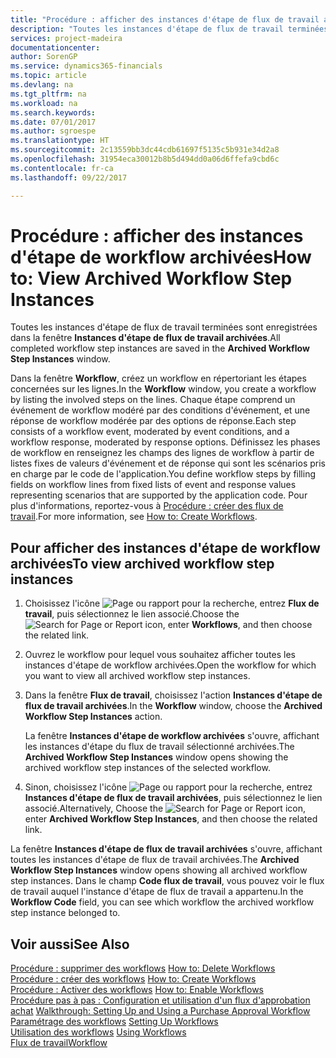 ```yaml
---
title: "Procédure : afficher des instances d'étape de flux de travail archivées | Microsoft Docs"
description: "Toutes les instances d'étape de flux de travail terminées sont enregistrées dans la fenêtre **Instances d'étape de flux de travail archivées**."
services: project-madeira
documentationcenter: 
author: SorenGP
ms.service: dynamics365-financials
ms.topic: article
ms.devlang: na
ms.tgt_pltfrm: na
ms.workload: na
ms.search.keywords: 
ms.date: 07/01/2017
ms.author: sgroespe
ms.translationtype: HT
ms.sourcegitcommit: 2c13559bb3dc44cdb61697f5135c5b931e34d2a8
ms.openlocfilehash: 31954eca30012b8b5d494dd0a06d6ffefa9cbd6c
ms.contentlocale: fr-ca
ms.lasthandoff: 09/22/2017

---
```

# <a name="how-to-view-archived-workflow-step-instances"></a><span data-ttu-id="14b75-103">Procédure : afficher des instances d'étape de workflow archivées</span><span class="sxs-lookup"><span data-stu-id="14b75-103">How to: View Archived Workflow Step Instances</span></span>
<span data-ttu-id="14b75-104">Toutes les instances d'étape de flux de travail terminées sont enregistrées dans la fenêtre **Instances d'étape de flux de travail archivées**.</span><span class="sxs-lookup"><span data-stu-id="14b75-104">All completed workflow step instances are saved in the **Archived Workflow Step Instances** window.</span></span>  

 <span data-ttu-id="14b75-105">Dans la fenêtre **Workflow**, créez un workflow en répertoriant les étapes concernées sur les lignes.</span><span class="sxs-lookup"><span data-stu-id="14b75-105">In the **Workflow** window, you create a workflow by listing the involved steps on the lines.</span></span> <span data-ttu-id="14b75-106">Chaque étape comprend un événement de workflow modéré par des conditions d'événement, et une réponse de workflow modérée par des options de réponse.</span><span class="sxs-lookup"><span data-stu-id="14b75-106">Each step consists of a workflow event, moderated by event conditions, and a workflow response, moderated by response options.</span></span> <span data-ttu-id="14b75-107">Définissez les phases de workflow en renseignez les champs des lignes de workflow à partir de listes fixes de valeurs d'événement et de réponse qui sont les scénarios pris en charge par le code de l'application.</span><span class="sxs-lookup"><span data-stu-id="14b75-107">You define workflow steps by filling fields on workflow lines from fixed lists of event and response values representing scenarios that are supported by the application code.</span></span> <span data-ttu-id="14b75-108">Pour plus d'informations, reportez\-vous à [Procédure : créer des flux de travail](across-how-to-create-workflows.md).</span><span class="sxs-lookup"><span data-stu-id="14b75-108">For more information, see [How to: Create Workflows](across-how-to-create-workflows.md).</span></span>  

## <a name="to-view-archived-workflow-step-instances"></a><span data-ttu-id="14b75-109">Pour afficher des instances d'étape de workflow archivées</span><span class="sxs-lookup"><span data-stu-id="14b75-109">To view archived workflow step instances</span></span>  
1.  <span data-ttu-id="14b75-110">Choisissez l'icône ![Page ou rapport pour la recherche](media/ui-search/search_small.png "icône Page ou rapport pour la recherche"), entrez **Flux de travail**, puis sélectionnez le lien associé.</span><span class="sxs-lookup"><span data-stu-id="14b75-110">Choose the ![Search for Page or Report](media/ui-search/search_small.png "Search for Page or Report icon") icon, enter **Workflows**, and then choose the related link.</span></span>  
2.  <span data-ttu-id="14b75-111">Ouvrez le workflow pour lequel vous souhaitez afficher toutes les instances d'étape de workflow archivées.</span><span class="sxs-lookup"><span data-stu-id="14b75-111">Open the workflow for which you want to view all archived workflow step instances.</span></span>  
3.  <span data-ttu-id="14b75-112">Dans la fenêtre **Flux de travail**, choisissez l'action **Instances d'étape de flux de travail archivées**.</span><span class="sxs-lookup"><span data-stu-id="14b75-112">In the **Workflow** window, choose the **Archived Workflow Step Instances** action.</span></span>  

    <span data-ttu-id="14b75-113">La fenêtre **Instances d'étape de workflow archivées** s'ouvre, affichant les instances d'étape du flux de travail sélectionné archivées.</span><span class="sxs-lookup"><span data-stu-id="14b75-113">The **Archived Workflow Step Instances** window opens showing the archived workflow step instances of the selected workflow.</span></span>  
4.  <span data-ttu-id="14b75-114">Sinon, choisissez l'icône ![Page ou rapport pour la recherche](media/ui-search/search_small.png "icône Page ou rapport pour la recherche"), entrez **Instances d'étape de flux de travail archivées**, puis sélectionnez le lien associé.</span><span class="sxs-lookup"><span data-stu-id="14b75-114">Alternatively, Choose the ![Search for Page or Report](media/ui-search/search_small.png "Search for Page or Report icon") icon, enter **Archived Workflow Step Instances**, and then choose the related link.</span></span>  

<span data-ttu-id="14b75-115">La fenêtre **Instances d'étape de flux de travail archivées** s'ouvre, affichant toutes les instances d'étape de flux de travail archivées.</span><span class="sxs-lookup"><span data-stu-id="14b75-115">The **Archived Workflow Step Instances** window opens showing all archived workflow step instances.</span></span> <span data-ttu-id="14b75-116">Dans le champ **Code flux de travail**, vous pouvez voir le flux de travail auquel l'instance d'étape de flux de travail a appartenu.</span><span class="sxs-lookup"><span data-stu-id="14b75-116">In the **Workflow Code** field, you can see which workflow the archived workflow step instance belonged to.</span></span>  

## <a name="see-also"></a><span data-ttu-id="14b75-117">Voir aussi</span><span class="sxs-lookup"><span data-stu-id="14b75-117">See Also</span></span>  
 <span data-ttu-id="14b75-118">[Procédure : supprimer des workflows](across-how-to-delete-workflows.md) </span><span class="sxs-lookup"><span data-stu-id="14b75-118">[How to: Delete Workflows](across-how-to-delete-workflows.md) </span></span>  
 <span data-ttu-id="14b75-119">[Procédure : créer des workflows](across-how-to-create-workflows.md) </span><span class="sxs-lookup"><span data-stu-id="14b75-119">[How to: Create Workflows](across-how-to-create-workflows.md) </span></span>  
 <span data-ttu-id="14b75-120">[Procédure : Activer des workflows](across-how-to-enable-workflows.md) </span><span class="sxs-lookup"><span data-stu-id="14b75-120">[How to: Enable Workflows](across-how-to-enable-workflows.md) </span></span>  
 <span data-ttu-id="14b75-121">[Procédure pas à pas : Configuration et utilisation d'un flux d'approbation achat](walkthrough-setting-up-and-using-a-purchase-approval-workflow.md) </span><span class="sxs-lookup"><span data-stu-id="14b75-121">[Walkthrough: Setting Up and Using a Purchase Approval Workflow](walkthrough-setting-up-and-using-a-purchase-approval-workflow.md) </span></span>  
 <span data-ttu-id="14b75-122">[Paramétrage des workflows](across-set-up-workflows.md) </span><span class="sxs-lookup"><span data-stu-id="14b75-122">[Setting Up Workflows](across-set-up-workflows.md) </span></span>  
 <span data-ttu-id="14b75-123">[Utilisation des workflows](across-use-workflows.md) </span><span class="sxs-lookup"><span data-stu-id="14b75-123">[Using Workflows](across-use-workflows.md) </span></span>  
 [<span data-ttu-id="14b75-124">Flux de travail</span><span class="sxs-lookup"><span data-stu-id="14b75-124">Workflow</span></span>](across-workflow.md)

